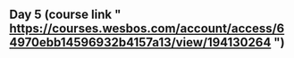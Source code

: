 ## Day 5 (course link " https://courses.wesbos.com/account/access/64970ebb14596932b4157a13/view/194130264 ")